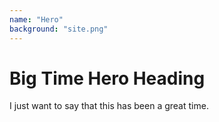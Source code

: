 ```yaml
---
name: "Hero"
background: "site.png"
---
```


# Big Time Hero Heading

I just want to say that this has been a great time.
